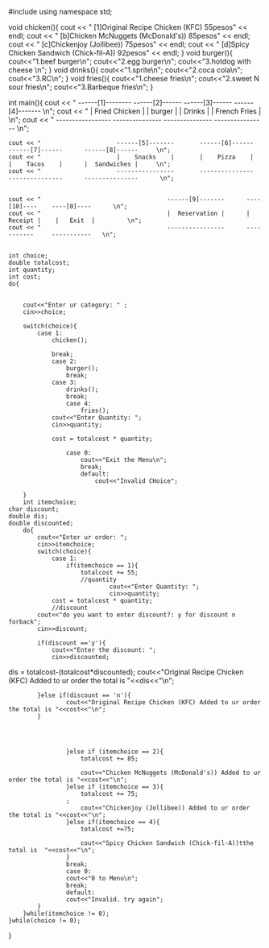 #include <iostream>
using namespace std;



void chicken(){
		cout << "		[1]Original Recipe Chicken (KFC)			55pesos" << endl;
		cout << "		[b]Chicken McNuggets (McDonald's))			85pesos" << endl;
		cout << "		[c]Chickenjoy (Jollibee))			        75pesos" << endl;
		cout << "		[d]Spicy Chicken Sandwich (Chick-fil-A))	92pesos" << endl;
}
void burger(){
		cout<<"1.beef burger\n";
	cout<<"2.egg burger\n";
	cout<<"3.hotdog with cheese \n";
}
void drinks(){
	cout<<"1.sprite\n";
	cout<<"2.coca cola\n";
	cout<<"3.RC\n";
}
void fries(){
	cout<<"1.cheese fries\n";
	cout<<"2.sweet N sour fries\n";
	cout<<"3.Barbeque fries\n";
}


int main(){
	  cout << "                     ------[1]--------       ------[2]------       ------[3]------     ------[4]-------     \n";
    cout << "                     | Fried Chicken |       |    burger   |       |    Drinks   |     | French Fries |     \n";
    cout << "                     -----------------       ---------------       ---------------     ----------------     \n";
    
    
    cout << "                     ------[5]-------       ------[6]------       ------[7]------      ------[8]------     \n";
    cout << "                     |    Snacks    |       |    Pizza    |       |    Tacos    |      |  Sandwiches |     \n";
    cout << "                     ----------------       ---------------       ---------------      ---------------      \n";
    
  
    cout << "                                   ------[9]-------      ----[10]----    ----[0]----      \n";
    cout << "                                   |  Reservation |      |  Receipt |    |   Exit  |         \n";
    cout << "                                   ----------------      -----------     -----------   \n";
    
	
	int choice;
	double totalcost;
	int quantity;
	int cost;
	do{
	

		cout<<"Enter ur category: " ;
		cin>>choice;
		
		switch(choice){
			case 1:
				chicken();
			
				break;
				case 2:
					burger();
					break;
				case 3:
					drinks();
					break;
					case 4:
						fries();
				cout<<"Enter Quantity: ";
				cin>>quantity;
				
				cost = totalcost * quantity;
						
					case 0:
						cout<<"Exit the Menu\n";
						break;
						default:
							cout<<"Invalid CHoice";
							
		}
		int itemchoice;
	char discount;
	double dis;
	double discounted;
		do{
			cout<<"Enter ur order: ";
			cin>>itemchoice;
			switch(choice){
				case 1:
					if(itemchoice == 1){
						totalcost += 55;
						//quantity 
								cout<<"Enter Quantity: ";
			                   	cin>>quantity;
				cost = totalcost * quantity;
				//discount
			cout<<"do you want to enter discount?: y for discount n forback";
			cin>>discount;
			
			if(discount =='y'){
				cout<<"Enter the discount: ";
				cin>>discounted;
dis = totalcost-(totalcost*discounted);
cout<<"Original Recipe Chicken (KFC) Added to ur order the total is "<<dis<<"\n";

			}else if(discount == 'n'){
					cout<<"Original Recipe Chicken (KFC) Added to ur order the total is "<<cost<<"\n";
			}

			
				
					
					}else if (itemchoice == 2){
						totalcost += 85;
						
						cout<<"Chicken McNuggets (McDonald's)) Added to ur order the total is "<<cost<<"\n";
					}else if (itemchoice == 3){
						totalcost += 75;
					;
						cout<<"Chickenjoy (Jollibee)) Added to ur order the total is "<<cost<<"\n";
					}else if(itemchoice == 4){
						totalcost +=75;
						
						cout<<"Spicy Chicken Sandwich (Chick-fil-A))tthe total is  "<<cost<<"\n";
					}
					break;
					case 0:
					cout<<"0 to Menu\n";
					break;
					default:
					cout<<"Invalid. try again";
			}
		}while(itemchoice != 0);
	}while(choice != 0);
}
